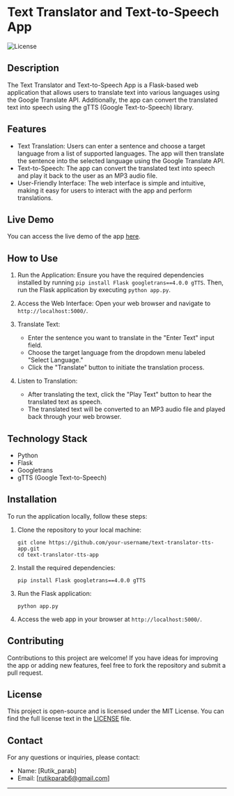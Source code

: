 # Text Translator and Text-to-Speech App

![License](https://img.shields.io/badge/License-MIT-blue.svg)

## Description

The Text Translator and Text-to-Speech App is a Flask-based web application that allows users to translate text into various languages using the Google Translate API. Additionally, the app can convert the translated text into speech using the gTTS (Google Text-to-Speech) library.

## Features

- Text Translation: Users can enter a sentence and choose a target language from a list of supported languages. The app will then translate the sentence into the selected language using the Google Translate API.
- Text-to-Speech: The app can convert the translated text into speech and play it back to the user as an MP3 audio file.
- User-Friendly Interface: The web interface is simple and intuitive, making it easy for users to interact with the app and perform translations.

## Live Demo

You can access the live demo of the app [here](http://rparab8.pythonanywhere.com/).

## How to Use

1. Run the Application: Ensure you have the required dependencies installed by running `pip install Flask googletrans==4.0.0 gTTS`. Then, run the Flask application by executing `python app.py`.

2. Access the Web Interface: Open your web browser and navigate to `http://localhost:5000/`.

3. Translate Text:
   - Enter the sentence you want to translate in the "Enter Text" input field.
   - Choose the target language from the dropdown menu labeled "Select Language."
   - Click the "Translate" button to initiate the translation process.

4. Listen to Translation:
   - After translating the text, click the "Play Text" button to hear the translated text as speech.
   - The translated text will be converted to an MP3 audio file and played back through your web browser.

## Technology Stack

- Python
- Flask
- Googletrans
- gTTS (Google Text-to-Speech)

## Installation

To run the application locally, follow these steps:

1. Clone the repository to your local machine:

   ```
   git clone https://github.com/your-username/text-translator-tts-app.git
   cd text-translator-tts-app
   ```

2. Install the required dependencies:

   ```
   pip install Flask googletrans==4.0.0 gTTS
   ```

3. Run the Flask application:

   ```
   python app.py
   ```

4. Access the web app in your browser at `http://localhost:5000/`.

## Contributing

Contributions to this project are welcome! If you have ideas for improving the app or adding new features, feel free to fork the repository and submit a pull request.

## License

This project is open-source and is licensed under the MIT License. You can find the full license text in the [LICENSE](LICENSE) file.

## Contact

For any questions or inquiries, please contact:

- Name: [Rutik_parab]
- Email: [rutikparab6@gmail.com]

---
